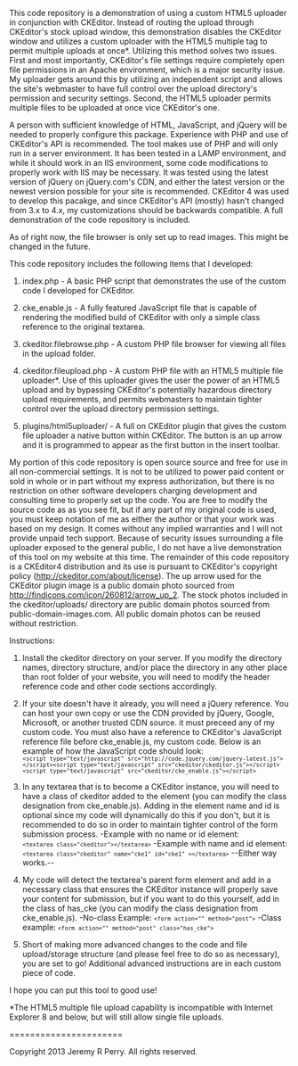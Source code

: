 This code repository is a demonstration of using a custom HTML5 uploader in conjunction with CKEditor.  Instead of routing the upload through CKEditor's stock upload window, this demonstration disables the CKEditor window and utilizes a custom uploader with the HTML5 multiple tag to permit multiple uploads at once*.  Utilizing this method solves two issues.  First and most importantly, CKEditor's file settings require completely open file permissions in an Apache environment, which is a major security issue.  My uploader gets around this by utilizing an independent script and allows the site's webmaster to have full control over the upload directory's permission and security settings.  Second, the HTML5 uploader permits multiple files to be uploaded at once vice CKEditor's one.

A person with sufficient knowledge of HTML, JavaScript, and jQuery will be needed to properly configure this package.  Experience with PHP and use of CKEditor's API is recommended.  The tool makes use of PHP and will only run in a server environment.  It has been tested in a LAMP environment, and while it should work in an IIS environment, some code modifications to properly work with IIS may be necessary.  It was tested using the latest version of jQuery on jQuery.com's CDN, and either the latest version or the newest version possible for your site is recommended.  CKEditor 4 was used to develop this pacakge, and since CKEditor's API (mostly) hasn't changed from 3.x to 4.x, my customizations should be backwards compatible. A full demonstration of the code repository is included.

As of right now, the file browser is only set up to read images.  This might be changed in the future.

This code repository includes the following items that I developed:

1.  index.php - A basic PHP script that demonstrates the use of the custom code I developed for CKEditor.

2.  cke_enable.js - A fully featured JavaScript file that is capable of rendering the modified build of CKEditor with only a simple class reference to the original textarea.

3.  ckeditor.filebrowse.php - A custom PHP file browser for viewing all files in the upload folder.

4.  ckeditor.fileupload.php - A custom PHP file with an HTML5 multiple file uploader*.  Use of this uploader gives the user the power of an HTML5 upload and by bypassing CKEditor's potentially hazardous directory upload requirements, and permits webmasters to maintain tighter control over the upload directory permission settings.

5.  plugins/html5uploader/ - A full on CKEditor plugin that gives the custom file uploader a native button within CKEditor.  The button is an up arrow and it is programmed to appear as the first button in the insert toolbar.  

My portion of this code repository is open source source and free for use in all non-commercial settings.  It is not to be utilized to power paid content or sold in whole or in part without my express authorization, but there is no restriction on other software developers charging development and consulting time to properly set up the code.  You are free to modify the source code as as you see fit, but if any part of my original code is used, you must keep notation of me as either the author or that your work was based on my design.  It comes without any implied warranties and I will not provide unpaid tech support.  Because of security issues surrounding a file uploader exposed to the general public, I do not have a live demonstration of this tool on my website at this time.  The remainder of this code repository is a CKEditor4 distribution and its use is pursuant to CKEditor's copyright policy (http://ckeditor.com/about/license).  The up arrow used for the CKEditor plugin image is a public domain photo sourced from http://findicons.com/icon/260812/arrow_up_2.  The stock photos included in the ckeditor/uploads/ directory are public domain photos sourced from public-domain-images.com.  All public domain photos can be reused without restriction.

Instructions:

1.  Install the ckeditor directory on your server.  If you modify the directory names, directory structure, and/or place the directory in any other place than root folder of your website, you will need to modify the header reference code and other code sections accordingly.

2.  If your site doesn't have it already, you will need a jQuery reference.  You can host your own copy or use the CDN provided by jQuery, Google, Microsoft, or another trusted CDN source.  it must preceed any of my custom code.  You must also have a reference to CKEditor's JavaScript reference file before cke_enable.js, my custom code.  Below is an example of how the JavaScript code should look:  
<code>```<script type="text/javascript" src="http://code.jquery.com/jquery-latest.js"></script><script type="text/javascript" src="ckeditor/ckeditor.js"></script><script type="text/javascript" src="ckeditor/cke_enable.js"></script>```</code>

3.  In any textarea that is to become a CKEditor instance, you will need to have a class of ckeditor added to the element (you can modify the class designation from cke_enable.js).  Adding in the element name and id is optional since my code will dynamically do this if you don't, but it is recommended to do so in order to maintain tighter control of the form submission process.
-Example with no name or id element:  
<code>```<textarea class="ckeditor"></textarea>```</code>
-Example with name and id element:  
<code>```<textarea class="ckeditor" name="cke1" id="cke1" ></textarea>```</code>
--Either way works.--

4.  My code will detect the textarea's parent form element and add in a necessary class that ensures the CKEditor instance will properly save your content for submission, but if you want to do this yourself, add in the class of has_cke (you can modify the class designation from cke_enable.js).
-No-class Example:  <code>```<form action="" method="post">```</code>
-Class example:  <code>```<form action="" method="post" class="has_cke">```</code>

5.  Short of making more advanced changes to the code and file upload/storage structure (and please feel free to do so as necessary), you are set to go!  Additional advanced instructions are in each custom piece of code.

I hope you can put this tool to good use!

*The HTML5 multiple file upload capability is incompatible with Internet Explorer 8 and below, but will still allow single file uploads.

======================

Copyright 2013 Jeremy R Perry.  All rights reserved.


